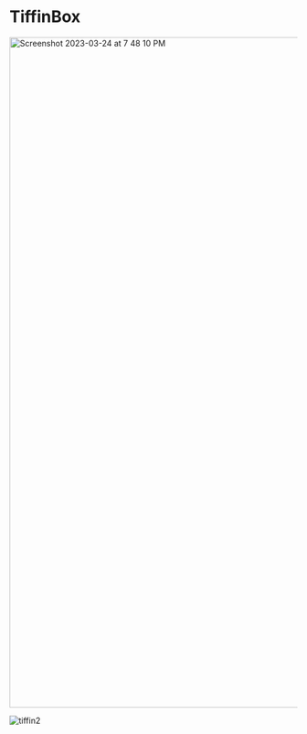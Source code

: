 # TiffinBox

<img width="1175" alt="Screenshot 2023-03-24 at 7 48 10 PM" src="https://user-images.githubusercontent.com/31673628/227656763-c9a3bd06-1e48-4ed0-8cd0-d03794010f32.png">

![tiffin2](https://user-images.githubusercontent.com/31673628/227656096-bce238b4-6fbb-4107-95b0-e5410ef20376.jpg)
